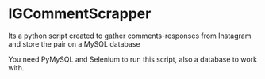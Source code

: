 # IGCommentScrapper
Its a python script created to gather comments-responses from Instagram and store the pair on a MySQL database

You need PyMySQL and Selenium to run this script, also a database to work with.

